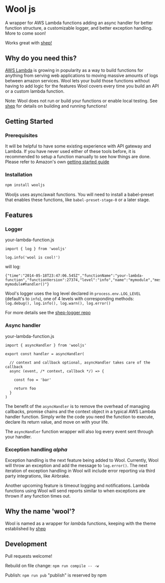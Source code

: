# Wool js

A wrapper for AWS Lambda functions adding an async handler for better function structure, 
a customizable logger, and better exception handling. More to come soon!

Works great with [shep!](https://github.com/bustlelabs/shep)

## Why do you need this?

[AWS Lambda](https://aws.amazon.com/lambda/) is growing in popularity as a way to build
functions for anything from serving web applications to moving massive amounts of logs
between amazon services. Wool lets your build those functions without having to
add logic for the features Wool covers every time you build an API or a custom
lambda function.

Note: Wool does not run or build your functions or enable local testing. See [shep](https://github.com/bustlelabs/shep) for details on building and running functions!

## Getting Started

### Prerequisites

It will be helpful to have some existing experience with API gateway and Lambda. If you have never used either of these tools before, it is recommended to setup a function manually to see how things are done. Please refer to Amazon's own [getting started guide](http://docs.aws.amazon.com/apigateway/latest/developerguide/getting-started.html)

### Installation

```bash
npm install wooljs
```

Wooljs uses async/await functions. You will need to install a babel-preset that enables these functions, like `babel-preset-stage-0` or a later stage.

## Features

### Logger

your-lambda-function.js
```
import { log } from 'wooljs'

log.info('wool is cool!')

```

will log:

```
{"time":"2014-05-18T23:47:06.545Z","functionName":"your-lambda-function","functionVersion":27374,"level":"info","name":"mymodule","message":"Starting mymodule#handler()"}
```

Wool's logger uses the log level declared in `process.env.LOG_LEVEL` (default's to `info`), one of 4 levels with corresponding methods: `log.debug(), log.info(), log.warn(), log.error()`

For more details see the [shep-logger repo](https://github.com/bustlelabs/shep-logger)

### Async handler

your-lambda-function.js
```
import { asyncHandler } from 'wooljs'

export const handler = asyncHandler(

  // context and callback optional, asyncHandler takes care of the callback
  async (event, /* context, callback */) => {

    const foo = 'bar'

    return foo
  }
)
```

The benefit of the `asyncHandler` is to remove the overhead of managing callbacks, promise chains and the context object in a typical AWS Lambda handler function. Simply write the code you need the function to execute, declare its return value, and move on with your life.

The `asyncHandler` function wrapper will also log every event sent through your handler.

### Exception handling *alpha*

Exception handling is the next feature being added to Wool. Currently, Wool will throw an exception and add the message to `log.error()`. The next iteration of exception handling in Wool will include error reporting via third party integrations, like Airbrake.

Another upcoming feature is timeout logging and notifications. Lambda functions using Wool will send reports similar to when exceptions are thrown if any function times out.

## Why the name 'wool'?

Wool is named as a wrapper for *lamb*da functions, keeping with the theme established by [shep](https://github.com/bustlelabs/shep)

## Development

Pull requests welcome!

Rebuild on file change: `npm run compile -- -w`

Publish: `npm run pub` "publish" is reserved by npm
